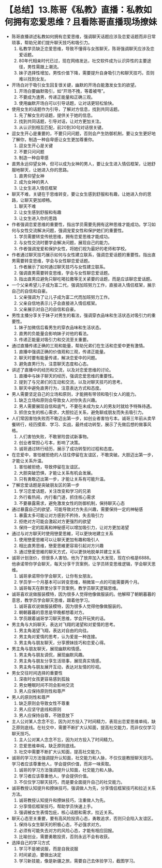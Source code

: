 # 【总结】13.陈哥《私教》直播：私教如何拥有恋爱思维？且看陈哥直播现场撩妹

-   陈哥直播讲述私教如何拥有恋爱思维，强调聊天话题应涉及恋爱话题而非日常琐事，帮助兄弟们提升聊天技巧和吸引力。
    1.  私教学员缺乏恋爱思维，导致不懂得与女孩聊天，陈哥强调聊天应涉及恋爱话题。
    2.  80年代相亲时代已过，现在网络发达，社交软件成为认识异性的主要途径，男性需跟上潮流。
    3.  妹子选择性增加，男性价值下降，需要提升自身吸引力和聊天技巧，否则难以找到女友。
-   开场白对于吸引女生回复很关键，幽默的开场白能激发女生的欲望。
    1.  开场白要幽默吸引，如“开场不拽，等着被甩”。
    2.  不要成为渣男，传递正能量和正确三观。
    3.  使用幽默开场白可以引导话题，让对话更轻松愉快。
-   使用女生的话题作为引导，了解对方信息，找到共同话题。
    1.  先了解女生的话题，提供关于她的信息。
    2.  找到共同话题，引导对话，让对方更加关注。
    3.  从认识到相互匹配，前20到30句对话很关键。
-   逗女生开心是重要的，不要只问问题，否则会产生防御机制，要让女生更好地了解你，制造一种自卑感让女生更加尊重你。
    1.  逗女生开心是关键
    2.  不要只问问题
    3.  制造一种自卑感
-   直男永远仰望女神，但可以成为女神的男人，要让女生进入情侣框架，让她舒服地聊天，让她进入你的思路。
    1.  直男仰望女神
    2.  成为女神的男人
    3.  让女生进入情侣框架
-   聊天不难，关键在于思维转变，要让女生感到舒服和有趣，让她进入你的思路，让聊天更加顺畅。
    1.  聊天不难
    2.  让女生感到舒服和有趣
    3.  让女生进入你的思路
-   作者强调恋爱思维的重要性，指出学员需要先拥有这种思维才能成功。学习如何与女性交流解决问题，强调宠爱女性和保护她们的重要性。
    1.  学员需要转变传统思维，拥有恋爱思维才能成功。
    2.  与女性交流时要学会解决问题，展现自己的能力。
    3.  作者强调宠爱和保护女性，将她们视为最好的老师和学校。
-   作者通过聊天技巧展示如何与女性建立联系，强调恋爱话题的重要性。指出直男需要转变思维，学会与女性聊恋爱话题。
    1.  作者展示了如何通过聊天技巧与女性建立联系。
    2.  强调直男需要转变思维，学会与女性聊恋爱话题。
    3.  指出直男应避免只聊吃喝拉撒等无关紧要的话题，而是应该聊恋爱话题。
-   一个父亲希望儿子成为富二代，强调加班努力工作，直接进入情侣框架，展示自己的自信和自豪。
    1.  父亲强调为了让儿子成为富二代而加班努力工作。
    2.  父亲自信地表示儿子会直接进入情侣框架。
    3.  父亲展示对自己的自信和自豪。
-   男性主播分享关于妹子对男生的看法，强调穿衣品味和生活状态对吸引力的重要性。
    1.  妹子加微信后看男生的穿衣品味和生活状态。
    2.  直男的负能量会影响妹子对他的看法。
    3.  传递正能量对吸引力和交流至关重要。
-   通过直播传递正确的三观和能量，帮助兄弟们在生活和恋爱中更有激情。
    1.  直播中强调正确的价值观和三观，传递正能量。
    2.  聊天时要有能量传递，解决恋爱中的问题。
    3.  避免直男行为，注意聊天态度和心态。
-   讲述了直播中的经历和交流，以及对恋爱思维的讨论。
    1.  直播中与妹子聊天的经历，强调恋爱思维的重要性。
    2.  提到了与兄弟们的互动和交流，以及对聊天技巧的思考。
    3.  聊天中避免直男行为，注意表达方式和态度。
-   男人需要坚定自己的立场和原则，才能拥有带领和吸引女人的能力。
    1.  缺乏立场和原则会导致女人对你失去兴趣。
    2.  男人需要展现自信和底气，不要在未成为女人的男友时就给予特殊待遇。
    3.  抓住女生的核心需求，大胆拉近关系，避免聊成朋友而失去吸引力。
-   人们常因害怕失败而不敢迈出第一步，如创业者害怕亏本。诚哥三年前从卖早餐转行，经历摸索、学习、实战，最终成功转型，展示了先做后想的做事风格。
    1.  人们害怕失败，不敢冒险尝试新事物。
    2.  创业者常担心亏本，影响了决策。
    3.  诚哥通过转行经历，展示了成功转型的过程和态度。
-   在恋爱中，害怕被拒绝的人往往停留在友谊区，不敢突破。大胆迈出第一步，才能让关系升温。
    1.  害怕被拒绝，导致停留在友谊区。
    2.  大胆突破恐惧，才能让关系有机会发展。
    3.  只有勇敢迈出第一步，才能让关系有可能升温。
-   了解恋爱话题是突破朋友区的第一步
    1.  学习恋爱话题，关注改变和学习的兄弟
    2.  外行看热闹，内行看门道，抓住核心需求
    3.  不要暴露需求，避免激发女性的防御机制，保持聊天心态
-   通过暴露自己的欲望，可能导致对方失去兴趣，需要保持一定的神秘感
    1.  暴露太多可能让对方感到不矜持，失去吸引力
    2.  拒绝对方可能会激起对方更强烈的欲望
    3.  保持一定的距离和神秘感可以增加吸引力，让对方更加渴望
-   通过与对方聊天时使用戀愛思維，可以更快地建立关系
    1.  使用戀愛思維可以让聊天更加有趣和吸引人
    2.  相比直男思维，戀愛思維更容易引起对方兴趣
    3.  通过戀愛思維的聊天方式，可以更快地脱单并建立关系
-   诚哥计划涨价，但很多人害怕，他为了放弃加入大发现，现在价格是6888。他承诺带你学会聊天，每天分享干货案例，让学员转变思维逻辑，学会聊天思维。
    1.  诚哥承诺带你学会聊天，让你有女朋友。
    2.  学员学一个月基本可以转变思维，稍微笨一点的可能需要两个月。
    3.  诚哥每天在群里分享干货案例，教学员聊天逻辑思维。
-   诚哥喜欢说做服装模特，因为很多人觉得他像做服装的。他解释了朝朝暮暮的意思，教学员学会聊天思维，跟着他学习。
    1.  诚哥喜欢说做服装模特，因为很多人觉得他像做服装的。
    2.  朝朝暮暮的意思是早晚都想着对方。
    3.  学员跟着诚哥学习聊天思维，学会开玩笑的话。
-   男主角与大妈聊天，表达对飞翔的渴望和对爱情的思考。
    1.  男主角渴望飞翔，表达对自由的向往。
    2.  男主角对爱情的思考，认为爱是一种连接。
    3.  男主角与朋友聊天，分享撩妹技巧和恋爱心得。
-   男主角与朋友聊天，展现幽默和情感。
    1.  男主角与朋友调侃，展现幽默风趣。
    2.  男主角与朋友分享生活琐事，展现真实情感。
    3.  男主角与朋友展开互动，表达对友情的珍视。
-   男女交往时间选择的重要性
    1.  深夜时女孩更容易感到孤独
    2.  男女睡眠时间不同会影响交流
    3.  男人应保持原则性和尊严
-   男人的原则性和尊严
    1.  缺乏原则会导致女性不尊重
    2.  男人应坚守底线和原则
    3.  男人应保持自尊，不随意放下
-   主人公对某人念念不忘，因为对方投入了时间精力，表现出恋爱思维单纯，缺乏原则底线。在社交中，需要不断扩大认知面，提高社交能力，而非仅仅学习聊天技巧。
    1.  主人公对某人念念不忘，因为对方投入了时间精力。
    2.  恋爱思维单纯，缺乏原则底线。
    3.  社交中需要不断扩大认知面，提高社交能力。
-   诚哥的学习方法强调提升认知面，社交能力和人脉，不仅仅是教授聊天技巧。学习者应该尊重他人，学会提供价值，而非一味索取。
    1.  诚哥的学习方法强调提升认知面，社交能力和人脉。
    2.  学习者应该尊重他人，学会提供价值。
    3.  不仅仅学习聊天技巧，而是要全面提升自己的社交能力。
-   诚哥教授认知提升和撩妹技巧，强调做人为先，分享情侣框架技巧和拉近关系方法。
    1.  诚哥教授认知提升和撩妹技巧，注重做人为先。
    2.  分享情侣框架技巧，帮助学员快速上手。
    3.  强调被女生表情包庇，核心话题和需求，拉近关系。
-   聊天心态至关重要，要有高风险投资心态，勇敢追求，否则只会陷入友谊区。
    1.  保持与女生聊天的积极心态，不必强求对方。
    2.  必须有可能失去对方的风险心态，才能有相应回报。
    3.  比喻创业，需要勇敢投资，否则永远不会有收获。
-   选择自己的学习方式
    1.  学习不是被说服，而是自我说服
    2.  时间紧迫，要做出决定
    3.  学习新技能，像是新疆之旅，需要自己去体验学习，截图学习。